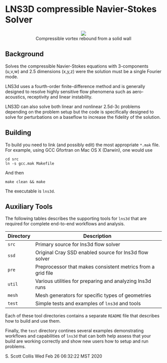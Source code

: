 # LNS3D compressible Navier-Stokes Solver

<p align=center>
<img src=https://github.com/sscollis/lns3d/blob/master/docs/vortex.gif>
<br>Compressible vortex rebound from a solid wall</p>

## Background

Solves the compressible Navier-Stokes equations with 3-components (u,v,w)
and 2.5 dimensions (x,y,z) were the solution must be a single Fourier mode.

LNS3d uses a fourth-order finite-difference method and is generally designed 
to resolve highly sensitive flow phenomena such as aero-acoustics, receptivity
and linear instability.

LNS3D can also solve both linear and nonlinear 2.5d-3c problems depending on the 
problem setup but the code is specifically designed to solve for perturbations
on a baseflow to increase the fidelity of the solution.

## Building

To build you need to link (and possibly edit) the most appropriate `*.mak`
file.  For example, using GCC Gfortran on Mac OS X (Darwin), one would use

    cd src
    ln -s gcc.mak Makefile
    
And then

    make clean && make
    
The executable is `lns3d`.

## Auxiliary Tools

The following tables describes the supporting tools for `lns3d` that are
required for complete end-to-end workflows and analysis.

Directory  |  Description
-----------|-----------------------------------------------------------
`src`      |  Primary source for lns3d flow solver
`ssd`      |  Original Cray SSD enabled source for lns3d flow solver
`pre`      |  Preprocessor that makes consistent metrics from a grid file
`util`     |  Various utilities for preparing and analyzing lns3d runs
`mesh`     |  Mesh generators for specific types of geometries
`test`     |  Simple tests and examples of `lns3d` and tools

Each of these tool directories contains a separate `README` file that
describes how to build and use them.  

Finally, the `test` directory contines several examples demonstrating
workflows and capabilities of `lns3d` that can both help assess that 
your build are working correctly and show new users how to setup and
run problems.

S. Scott Collis
Wed Feb 26 06:32:22 MST 2020
